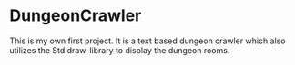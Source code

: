 # DungeonCrawler
This is my own first project.
It is a text based dungeon crawler which also utilizes the Std.draw-library to display the dungeon rooms.

